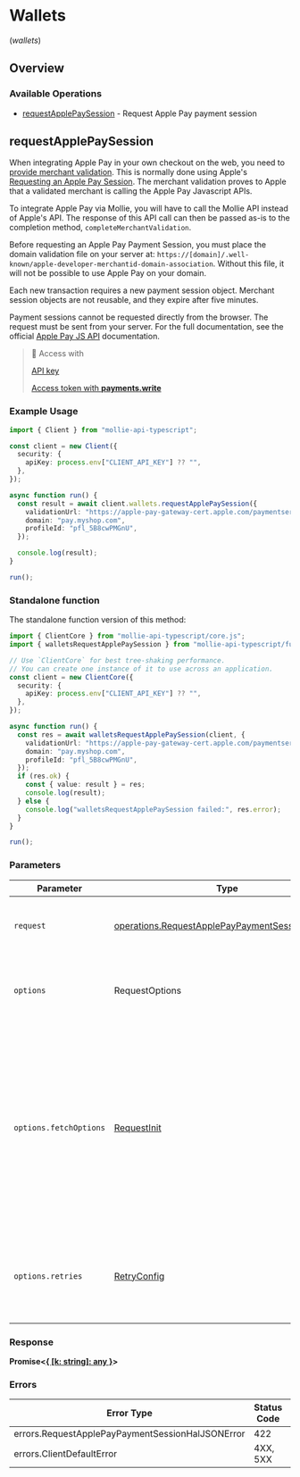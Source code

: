 # Wallets
(*wallets*)

## Overview

### Available Operations

* [requestApplePaySession](#requestapplepaysession) - Request Apple Pay payment session

## requestApplePaySession

When integrating Apple Pay in your own checkout on the web, you need to [provide merchant validation](https://developer.apple.com/documentation/apple_pay_on_the_web/apple_pay_js_api/providing_merchant_validation). This is normally done using Apple's [Requesting an Apple Pay Session](https://developer.apple.com/documentation/apple_pay_on_the_web/apple_pay_js_api/requesting_an_apple_pay_payment_session). The merchant validation proves to Apple that a validated merchant is calling the Apple Pay Javascript APIs.

To integrate Apple Pay via Mollie, you will have to call the Mollie API instead of Apple's API. The response of this API call can then be passed as-is to the completion method, `completeMerchantValidation`.

Before requesting an Apple Pay Payment Session, you must place the domain validation file on your server at: `https://[domain]/.well-known/apple-developer-merchantid-domain-association`. Without this file, it will not be possible to use Apple Pay on your domain.

Each new transaction requires a new payment session object. Merchant session objects are not reusable, and they expire after five minutes.

Payment sessions cannot be requested directly from the browser. The request must be sent from your server. For the full documentation, see the official [Apple Pay JS API](https://developer.apple.com/documentation/apple_pay_on_the_web/apple_pay_js_api) documentation.

> 🔑 Access with
>
> [API key](/reference/authentication)
>
> [Access token with **payments.write**](/reference/authentication)

### Example Usage

```typescript
import { Client } from "mollie-api-typescript";

const client = new Client({
  security: {
    apiKey: process.env["CLIENT_API_KEY"] ?? "",
  },
});

async function run() {
  const result = await client.wallets.requestApplePaySession({
    validationUrl: "https://apple-pay-gateway-cert.apple.com/paymentservices/paymentSession",
    domain: "pay.myshop.com",
    profileId: "pfl_5B8cwPMGnU",
  });

  console.log(result);
}

run();
```

### Standalone function

The standalone function version of this method:

```typescript
import { ClientCore } from "mollie-api-typescript/core.js";
import { walletsRequestApplePaySession } from "mollie-api-typescript/funcs/walletsRequestApplePaySession.js";

// Use `ClientCore` for best tree-shaking performance.
// You can create one instance of it to use across an application.
const client = new ClientCore({
  security: {
    apiKey: process.env["CLIENT_API_KEY"] ?? "",
  },
});

async function run() {
  const res = await walletsRequestApplePaySession(client, {
    validationUrl: "https://apple-pay-gateway-cert.apple.com/paymentservices/paymentSession",
    domain: "pay.myshop.com",
    profileId: "pfl_5B8cwPMGnU",
  });
  if (res.ok) {
    const { value: result } = res;
    console.log(result);
  } else {
    console.log("walletsRequestApplePaySession failed:", res.error);
  }
}

run();
```

### Parameters

| Parameter                                                                                                                                                                      | Type                                                                                                                                                                           | Required                                                                                                                                                                       | Description                                                                                                                                                                    |
| ------------------------------------------------------------------------------------------------------------------------------------------------------------------------------ | ------------------------------------------------------------------------------------------------------------------------------------------------------------------------------ | ------------------------------------------------------------------------------------------------------------------------------------------------------------------------------ | ------------------------------------------------------------------------------------------------------------------------------------------------------------------------------ |
| `request`                                                                                                                                                                      | [operations.RequestApplePayPaymentSessionRequest](../../models/operations/requestapplepaypaymentsessionrequest.md)                                                             | :heavy_check_mark:                                                                                                                                                             | The request object to use for the request.                                                                                                                                     |
| `options`                                                                                                                                                                      | RequestOptions                                                                                                                                                                 | :heavy_minus_sign:                                                                                                                                                             | Used to set various options for making HTTP requests.                                                                                                                          |
| `options.fetchOptions`                                                                                                                                                         | [RequestInit](https://developer.mozilla.org/en-US/docs/Web/API/Request/Request#options)                                                                                        | :heavy_minus_sign:                                                                                                                                                             | Options that are passed to the underlying HTTP request. This can be used to inject extra headers for examples. All `Request` options, except `method` and `body`, are allowed. |
| `options.retries`                                                                                                                                                              | [RetryConfig](../../lib/utils/retryconfig.md)                                                                                                                                  | :heavy_minus_sign:                                                                                                                                                             | Enables retrying HTTP requests under certain failure conditions.                                                                                                               |

### Response

**Promise\<[{ [k: string]: any }](../../models/.md)\>**

### Errors

| Error Type                                       | Status Code                                      | Content Type                                     |
| ------------------------------------------------ | ------------------------------------------------ | ------------------------------------------------ |
| errors.RequestApplePayPaymentSessionHalJSONError | 422                                              | application/hal+json                             |
| errors.ClientDefaultError                        | 4XX, 5XX                                         | \*/\*                                            |
